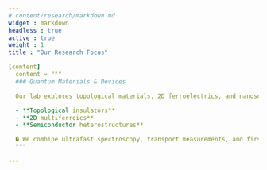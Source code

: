 ```yaml
---
# content/research/markdown.md
widget : markdown
headless : true
active : true
weight : 1
title : "Our Research Focus"

[content]
  content = """
  ### Quantum Materials & Devices

  Our lab explores topological materials, 2D ferroelectrics, and nanoscale optoelectronic devices.

  - **Topological insulators**
  - **2D multiferroics**
  - **Semiconductor heterostructures**

  � We combine ultrafast spectroscopy, transport measurements, and first-principles simulations.
  """

---
```

